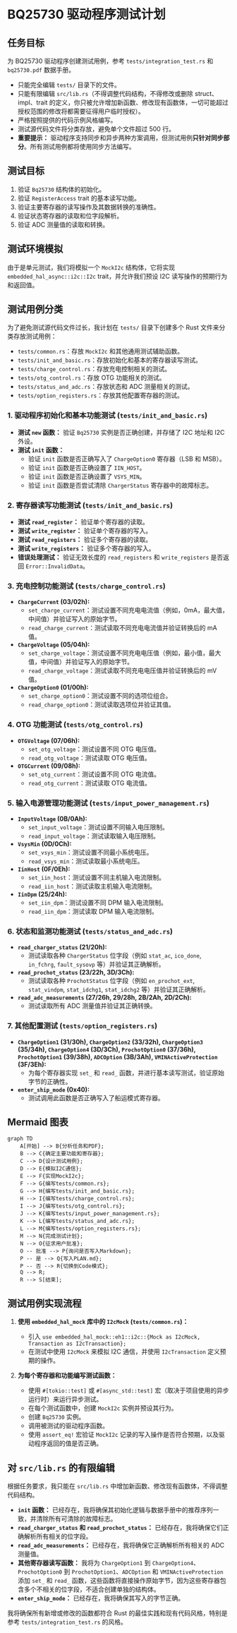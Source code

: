 # BQ25730 驱动程序测试计划

## 任务目标

为 BQ25730 驱动程序创建测试用例，参考 `tests/integration_test.rs` 和 `bq25730.pdf` 数据手册。

- 只能完全编辑 `tests/` 目录下的文件。
- 只能有限编辑 `src/lib.rs`（不得调整代码结构，不得修改或删除 struct、impl、trait 的定义，你只被允许增加新函数、修改现有函数体，一切可能超过授权范围的修改将都需要征得用户临时授权）。
- 严格按照提供的代码示例风格编写。
- 测试源代码文件将分类存放，避免单个文件超过 500 行。
- **重要提示：** 驱动程序支持同步和异步两种方案调用，但测试用例**只针对同步部分**。所有测试用例都将使用同步方法编写。

## 测试目标

1. 验证 `Bq25730` 结构体的初始化。
2. 验证 `RegisterAccess` trait 的基本读写功能。
3. 验证主要寄存器的读写操作及其数据转换的准确性。
4. 验证状态寄存器的读取和位字段解析。
5. 验证 ADC 测量值的读取和转换。

## 测试环境模拟

由于是单元测试，我们将模拟一个 `MockI2c` 结构体，它将实现 `embedded_hal_async::i2c::I2c` trait，并允许我们预设 I2C 读写操作的预期行为和返回值。

## 测试用例分类

为了避免测试源代码文件过长，我计划在 `tests/` 目录下创建多个 Rust 文件来分类存放测试用例：

- `tests/common.rs`：存放 `MockI2c` 和其他通用测试辅助函数。
- `tests/init_and_basic.rs`：存放初始化和基本的寄存器读写测试。
- `tests/charge_control.rs`：存放充电控制相关的测试。
- `tests/otg_control.rs`：存放 OTG 功能相关的测试。
- `tests/status_and_adc.rs`：存放状态和 ADC 测量相关的测试。
- `tests/option_registers.rs`：存放其他配置寄存器的测试。

### 1. 驱动程序初始化和基本功能测试 (`tests/init_and_basic.rs`)

- **测试 `new` 函数：** 验证 `Bq25730` 实例是否正确创建，并存储了 I2C 地址和 I2C 外设。
- **测试 `init` 函数：**
  - 验证 `init` 函数是否正确写入了 `ChargeOption0` 寄存器（LSB 和 MSB）。
  - 验证 `init` 函数是否正确设置了 `IIN_HOST`。
  - 验证 `init` 函数是否正确设置了 `VSYS_MIN`。
  - 验证 `init` 函数是否尝试清除 `ChargerStatus` 寄存器中的故障标志。

### 2. 寄存器读写功能测试 (`tests/init_and_basic.rs`)

- **测试 `read_register`：** 验证单个寄存器的读取。
- **测试 `write_register`：** 验证单个寄存器的写入。
- **测试 `read_registers`：** 验证多个寄存器的读取。
- **测试 `write_registers`：** 验证多个寄存器的写入。
- **错误处理测试：** 验证无效长度的 `read_registers` 和 `write_registers` 是否返回 `Error::InvalidData`。

### 3. 充电控制功能测试 (`tests/charge_control.rs`)

- **`ChargeCurrent` (03/02h):**
  - `set_charge_current`：测试设置不同充电电流值（例如，0mA，最大值，中间值）并验证写入的原始字节。
  - `read_charge_current`：测试读取不同充电电流值并验证转换后的 mA 值。
- **`ChargeVoltage` (05/04h):**
  - `set_charge_voltage`：测试设置不同充电电压值（例如，最小值，最大值，中间值）并验证写入的原始字节。
  - `read_charge_voltage`：测试读取不同充电电压值并验证转换后的 mV 值。
- **`ChargeOption0` (01/00h):**
  - `set_charge_option0`：测试设置不同的选项位组合。
  - `read_charge_option0`：测试读取选项位并验证其值。

### 4. OTG 功能测试 (`tests/otg_control.rs`)

- **`OTGVoltage` (07/06h):**
  - `set_otg_voltage`：测试设置不同 OTG 电压值。
  - `read_otg_voltage`：测试读取 OTG 电压值。
- **`OTGCurrent` (09/08h):**
  - `set_otg_current`：测试设置不同 OTG 电流值。
  - `read_otg_current`：测试读取 OTG 电流值。

### 5. 输入电源管理功能测试 (`tests/input_power_management.rs`)

- **`InputVoltage` (0B/0Ah):**
  - `set_input_voltage`：测试设置不同输入电压限制。
  - `read_input_voltage`：测试读取输入电压限制。
- **`VsysMin` (0D/0Ch):**
  - `set_vsys_min`：测试设置不同最小系统电压。
  - `read_vsys_min`：测试读取最小系统电压。
- **`IinHost` (0F/0Eh):**
  - `set_iin_host`：测试设置不同主机输入电流限制。
  - `read_iin_host`：测试读取主机输入电流限制。
- **`IinDpm` (25/24h):**
  - `set_iin_dpm`：测试设置不同 DPM 输入电流限制。
  - `read_iin_dpm`：测试读取 DPM 输入电流限制。

### 6. 状态和监测功能测试 (`tests/status_and_adc.rs`)

- **`read_charger_status` (21/20h):**
  - 测试读取各种 `ChargerStatus` 位字段（例如 `stat_ac`, `ico_done`, `in_fchrg`, `fault_sysovp` 等）并验证其正确解析。
- **`read_prochot_status` (23/22h, 3D/3Ch):**
  - 测试读取各种 `ProchotStatus` 位字段（例如 `en_prochot_ext`, `stat_vindpm`, `stat_idchg1`, `stat_idchg2` 等）并验证其正确解析。
- **`read_adc_measurements` (27/26h, 29/28h, 2B/2Ah, 2D/2Ch):**
  - 测试读取所有 ADC 测量值并验证其正确转换。

### 7. 其他配置测试 (`tests/option_registers.rs`)

- **`ChargeOption1` (31/30h), `ChargeOption2` (33/32h), `ChargeOption3` (35/34h), `ChargeOption4` (3D/3Ch), `ProchotOption0` (37/36h), `ProchotOption1` (39/38h), `ADCOption` (3B/3Ah), `VMINActiveProtection` (3F/3Eh):**
  - 为每个寄存器实现 `set_` 和 `read_` 函数，并进行基本读写测试，验证原始字节的正确性。
- **`enter_ship_mode` (0x40):**
  - 测试调用此函数是否正确写入了船运模式寄存器。

## Mermaid 图表

```mermaid
graph TD
    A[开始] --> B{分析任务和PDF};
    B --> C{确定主要功能和寄存器};
    C --> D{设计测试用例};
    D --> E{模拟I2C通信};
    E --> F{实现MockI2c};
    F --> G{编写tests/common.rs};
    G --> H{编写tests/init_and_basic.rs};
    H --> I{编写tests/charge_control.rs};
    I --> J{编写tests/otg_control.rs};
    J --> K{编写tests/input_power_management.rs};
    K --> L{编写tests/status_and_adc.rs};
    L --> M{编写tests/option_registers.rs};
    M --> N{完成测试计划};
    N --> O{征求用户批准};
    O -- 批准 --> P{询问是否写入Markdown};
    P -- 是 --> Q{写入PLAN.md};
    P -- 否 --> R{切换到Code模式};
    Q --> R;
    R --> S[结束];
```

## 测试用例实现流程

1. **使用 `embedded_hal_mock` 库中的 `I2cMock` (`tests/common.rs`)：**
    - 引入 `use embedded_hal_mock::eh1::i2c::{Mock as I2cMock, Transaction as I2cTransaction};`
    - 在测试中使用 `I2cMock` 来模拟 I2C 通信，并使用 `I2cTransaction` 定义预期的操作。

2. **为每个寄存器和功能编写测试函数：**
    - 使用 `#[tokio::test]` 或 `#[async_std::test]` 宏（取决于项目使用的异步运行时）来运行异步测试。
    - 在每个测试函数中，创建 `MockI2c` 实例并预设其行为。
    - 创建 `Bq25730` 实例。
    - 调用被测试的驱动程序函数。
    - 使用 `assert_eq!` 宏验证 `MockI2c` 记录的写入操作是否符合预期，以及驱动程序返回的值是否正确。

## 对 `src/lib.rs` 的有限编辑

根据任务要求，我只能在 `src/lib.rs` 中增加新函数、修改现有函数体，不得调整代码结构。

- **`init` 函数：** 已经存在，我将确保其初始化逻辑与数据手册中的推荐序列一致，并清除所有可清除的故障标志。
- **`read_charger_status` 和 `read_prochot_status`：** 已经存在，我将确保它们正确解析所有相关的位字段。
- **`read_adc_measurements`：** 已经存在，我将确保它正确解析所有相关的 ADC 测量值。
- **其他寄存器读写函数：** 我将为 `ChargeOption1` 到 `ChargeOption4`、`ProchotOption0` 到 `ProchotOption1`、`ADCOption` 和 `VMINActiveProtection` 添加 `set_` 和 `read_` 函数，这些函数将直接操作原始字节，因为这些寄存器包含多个不相关的位字段，不适合创建单独的结构体。
- **`enter_ship_mode`：** 已经存在，我将确保其写入的字节正确。

我将确保所有新增或修改的函数都符合 Rust 的最佳实践和现有代码风格，特别是参考 `tests/integration_test.rs` 的风格。
